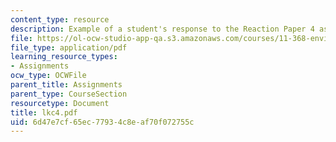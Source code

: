 ```yaml
---
content_type: resource
description: Example of a student's response to the Reaction Paper 4 assignment.
file: https://ol-ocw-studio-app-qa.s3.amazonaws.com/courses/11-368-environmental-justice-fall-2004/6d47e7cf65ec77934c8eaf70f072755c_lkc4.pdf
file_type: application/pdf
learning_resource_types:
- Assignments
ocw_type: OCWFile
parent_title: Assignments
parent_type: CourseSection
resourcetype: Document
title: lkc4.pdf
uid: 6d47e7cf-65ec-7793-4c8e-af70f072755c
---
```

